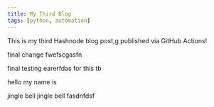 ```yaml
---
title: My Third Blog
tags: [python, automation]
---
```


This is my third Hashnode blog post,g published via GitHub Actions! 

final change fwefscgasfn

final testing earerfdas for this tb

hello my name is 

jingle bell jingle bell 
fasdnfdsf